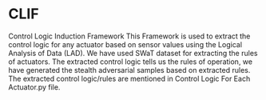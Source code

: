 # CLIF
Control Logic Induction Framework
This Framework is used to extract the control logic for any actuator based on sensor values using the Logical Analysis of Data (LAD). We have used SWaT dataset for extracting the rules of actuators. The extracted control logic tells us the rules of operation, we have generated the stealth adversarial samples based on extracted rules. The extracted control logic/rules are mentioned in Control Logic For Each Actuator.py file.
